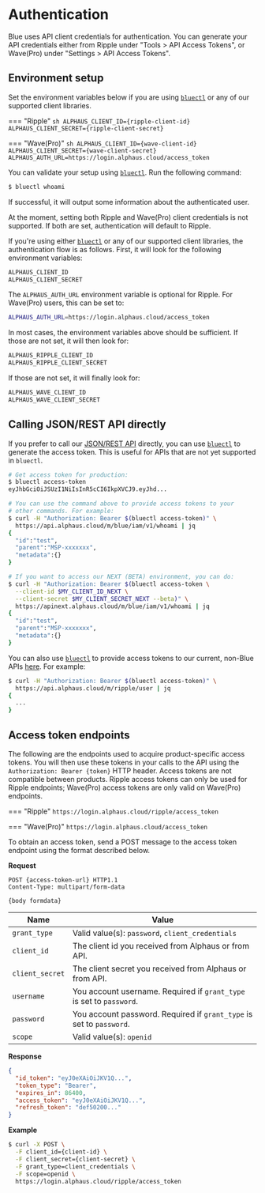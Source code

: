 # Authentication
Blue uses API client credentials for authentication. You can generate your API credentials either from Ripple under "Tools > API Access Tokens", or Wave(Pro) under "Settings > API Access Tokens".

## Environment setup
Set the environment variables below if you are using [`bluectl`](https://alphauslabs.github.io/docs/blueapi/bluectl/) or any of our supported client libraries.

=== "Ripple"
    ```sh
    ALPHAUS_CLIENT_ID={ripple-client-id}
    ALPHAUS_CLIENT_SECRET={ripple-client-secret}
    ```

=== "Wave(Pro)"
    ```sh
    ALPHAUS_CLIENT_ID={wave-client-id}
    ALPHAUS_CLIENT_SECRET={wave-client-secret}
    ALPHAUS_AUTH_URL=https://login.alphaus.cloud/access_token
    ```

You can validate your setup using [`bluectl`](https://alphauslabs.github.io/docs/blueapi/bluectl/). Run the following command:
```sh
$ bluectl whoami
```

If successful, it will output some information about the authenticated user.

At the moment, setting both Ripple and Wave(Pro) client credentials is not supported. If both are set, authentication will default to Ripple.

If you're using either [`bluectl`](https://alphauslabs.github.io/docs/blueapi/bluectl/) or any of our supported client libraries, the authentication flow is as follows. First, it will look for the following environment variables:
```sh
ALPHAUS_CLIENT_ID
ALPHAUS_CLIENT_SECRET
```

The `ALPHAUS_AUTH_URL` environment variable is optional for Ripple. For Wave(Pro) users, this can be set to:
```sh
ALPHAUS_AUTH_URL=https://login.alphaus.cloud/access_token
```

In most cases, the environment variables above should be sufficient. If those are not set, it will then look for:
```sh
ALPHAUS_RIPPLE_CLIENT_ID
ALPHAUS_RIPPLE_CLIENT_SECRET
```

If those are not set, it will finally look for:
```sh
ALPHAUS_WAVE_CLIENT_ID
ALPHAUS_WAVE_CLIENT_SECRET
```

## Calling JSON/REST API directly
If you prefer to call our [JSON/REST API](https://alphauslabs.github.io/blueapidocs/) directly, you can use [`bluectl`](https://alphauslabs.github.io/docs/blueapi/bluectl/) to generate the access token. This is useful for APIs that are not yet supported in `bluectl`.
```sh
# Get access token for production:
$ bluectl access-token
eyJhbGciOiJSUzI1NiIsInR5cCI6IkpXVCJ9.eyJhd...

# You can use the command above to provide access tokens to your
# other commands. For example:
$ curl -H "Authorization: Bearer $(bluectl access-token)" \
  https://api.alphaus.cloud/m/blue/iam/v1/whoami | jq
{
  "id":"test",
  "parent":"MSP-xxxxxxx",
  "metadata":{}
}

# If you want to access our NEXT (BETA) environment, you can do:
$ curl -H "Authorization: Bearer $(bluectl access-token \
  --client-id $MY_CLIENT_ID_NEXT \
  --client-secret $MY_CLIENT_SECRET_NEXT --beta)" \
  https://apinext.alphaus.cloud/m/blue/iam/v1/whoami | jq
{
  "id":"test",
  "parent":"MSP-xxxxxxx",
  "metadata":{}
}
```

You can also use [`bluectl`](https://alphauslabs.github.io/docs/blueapi/bluectl/) to provide access tokens to our current, non-Blue APIs [here](https://docs.mobingi.com/v/api-reference/). For example:
```sh
$ curl -H "Authorization: Bearer $(bluectl access-token)" \
  https://api.alphaus.cloud/m/ripple/user | jq
{
  ...
}
```

## Access token endpoints
The following are the endpoints used to acquire product-specific access tokens. You will then use these tokens in your calls to the API using the `Authorization: Bearer {token}` HTTP header. Access tokens are not compatible between products. Ripple access tokens can only be used for Ripple endpoints; Wave(Pro) access tokens are only valid on Wave(Pro) endpoints.

=== "Ripple"
    ```
    https://login.alphaus.cloud/ripple/access_token
    ```

=== "Wave(Pro)"
    ```
    https://login.alphaus.cloud/access_token
    ```

To obtain an access token, send a POST message to the access token endpoint using the format described below.

**Request**

```
POST {access-token-url} HTTP1.1
Content-Type: multipart/form-data

{body formdata}
```

| **Name** | **Value** |
|---|---|
| `grant_type` | Valid value(s): `password`, `client_credentials` |
| `client_id` | The client id you received from Alphaus or from API. |
| `client_secret` | The client secret you received from Alphaus or from API. |
| `username` | You account username. Required if `grant_type` is set to `password`. |
| `password` | You account password. Required if `grant_type` is set to `password`. |
| `scope` | Valid value(s): `openid` |

**Response**

```json
{
  "id_token": "eyJ0eXAiOiJKV1Q...",
  "token_type": "Bearer",
  "expires_in": 86400,
  "access_token": "eyJ0eXAiOiJKV1Q...",
  "refresh_token": "def50200..."
}
```

**Example**

```sh
$ curl -X POST \
  -F client_id={client-id} \
  -F client_secret={client-secret} \
  -F grant_type=client_credentials \
  -F scope=openid \
  https://login.alphaus.cloud/ripple/access_token
```
